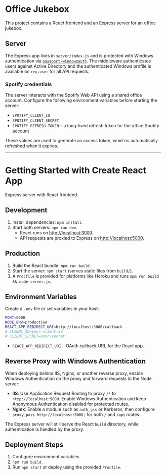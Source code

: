 # Office Jukebox

This project contains a React frontend and an Express server for an office jukebox.

## Server

The Express app lives in `server/index.js` and is protected with Windows authentication via [`passport-windowsauth`](https://www.npmjs.com/package/passport-windowsauth). The middleware authenticates users against Active Directory and the authenticated Windows profile is available on `req.user` for all API requests.

### Spotify credentials

The server interacts with the Spotify Web API using a shared office account. Configure the following environment variables before starting the server:

- `SPOTIFY_CLIENT_ID`
- `SPOTIFY_CLIENT_SECRET`
- `SPOTIFY_REFRESH_TOKEN` – a long-lived refresh token for the office Spotify account

These values are used to generate an access token, which is automatically refreshed when it expires.

---

# Getting Started with Create React App

Express server with React frontend.

## Development

1. Install dependencies: `npm install`.
2. Start both servers: `npm run dev`.
   - React runs on [http://localhost:3000](http://localhost:3000).
   - API requests are proxied to Express on [http://localhost:5000](http://localhost:5000).

## Production

1. Build the React bundle: `npm run build`.
2. Start the server: `npm start` (serves static files from `build/`).
3. A `Procfile` is provided for platforms like Heroku and runs `npm run build && node server.js`.

## Environment Variables

Create a `.env` file or set variables in your host:

```bash
PORT=5000
NODE_ENV=production
REACT_APP_REDIRECT_URI=http://localhost:3000/callback
# CLIENT_ID=your-client-id
# CLIENT_SECRET=your-secret
```

- `REACT_APP_REDIRECT_URI` – OAuth callback URL for the React app.

## Reverse Proxy with Windows Authentication

When deploying behind IIS, Nginx, or another reverse proxy, enable Windows Authentication on the proxy and forward requests to the Node server:

- **IIS**: Use Application Request Routing to proxy `/*` to `http://localhost:5000`. Enable Windows Authentication and keep Anonymous Authentication disabled for protected routes.
- **Nginx**: Enable a module such as `auth_gss` or Kerberos, then configure `proxy_pass http://localhost:5000;` for both `/` and `/api` routes.

The Express server will still serve the React `build` directory, while authentication is handled by the proxy.

## Deployment Steps

1. Configure environment variables.
2. `npm run build`.
3. Run `npm start` or deploy using the provided `Procfile`.
